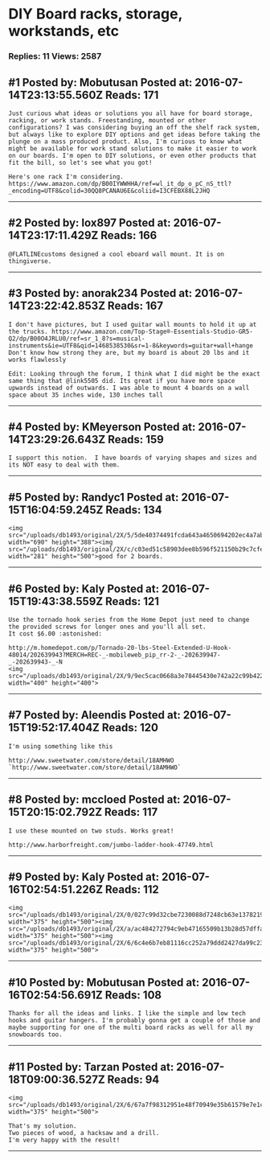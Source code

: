 # DIY Board racks, storage, workstands, etc

### Replies: 11 Views: 2587

## \#1 Posted by: Mobutusan Posted at: 2016-07-14T23:13:55.560Z Reads: 171

```
Just curious what ideas or solutions you all have for board storage, racking, or work stands. Freestanding, mounted or other configurations? I was considering buying an off the shelf rack system, but always like to explore DIY options and get ideas before taking the plunge on a mass produced product. Also, I'm curious to know what might be available for work stand solutions to make it easier to work on our boards. I'm open to DIY solutions, or even other products that fit the bill, so let's see what you got!

Here's one rack I'm considering. 
https://www.amazon.com/dp/B00IYWWHHA/ref=wl_it_dp_o_pC_nS_ttl?_encoding=UTF8&colid=30QQ8PCANAU6E&coliid=I3CFEBX88L2JHQ
```

---
## \#2 Posted by: lox897 Posted at: 2016-07-14T23:17:11.429Z Reads: 166

```
@FLATLINEcustoms designed a cool eboard wall mount. It is on thingiverse.
```

---
## \#3 Posted by: anorak234 Posted at: 2016-07-14T23:22:42.853Z Reads: 167

```
I don't have pictures, but I used guitar wall mounts to hold it up at the trucks. https://www.amazon.com/Top-Stage®-Essentials-Studio-GR5-Q2/dp/B00O4JRLU0/ref=sr_1_8?s=musical-instruments&ie=UTF8&qid=1468538530&sr=1-8&keywords=guitar+wall+hange
Don't know how strong they are, but my board is about 20 lbs and it works flawlessly

Edit: Looking through the forum, I think what I did might be the exact same thing that @link5505 did. Its great if you have more space upwards instead of outwards. I was able to mount 4 boards on a wall space about 35 inches wide, 130 inches tall
```

---
## \#4 Posted by: KMeyerson Posted at: 2016-07-14T23:29:26.643Z Reads: 159

```
I support this notion.  I have boards of varying shapes and sizes and its NOT easy to deal with them.
```

---
## \#5 Posted by: Randyc1 Posted at: 2016-07-15T16:04:59.245Z Reads: 134

```
<img src="/uploads/db1493/original/2X/5/5de40374491fcda643a4650694202ec4a7abde72.jpg" width="690" height="388"><img src="/uploads/db1493/original/2X/c/c03ed51c58903dee8b596f521150b29c7cfe95f3.jpg" width="281" height="500">good for 2 boards.
```

---
## \#6 Posted by: Kaly Posted at: 2016-07-15T19:43:38.559Z Reads: 121

```
Use the tornado hook series from the Home Depot just need to change the provided screws for longer ones and you'll all set.  
It cost $6.00 :astonished:

http://m.homedepot.com/p/Tornado-20-lbs-Steel-Extended-U-Hook-48014/202639943?MERCH=REC-_-mobileweb_pip_rr-2-_-202639947-_-202639943-_-N
<img src="/uploads/db1493/original/2X/9/9ec5cac0668a3e78445430e742a22c99b4225087.jpeg" width="400" height="400">
```

---
## \#7 Posted by: Aleendis Posted at: 2016-07-15T19:52:17.404Z Reads: 120

```
I'm using something like this 

http://www.sweetwater.com/store/detail/18AMHWO
`http://www.sweetwater.com/store/detail/18AMHWO`
```

---
## \#8 Posted by: mccloed Posted at: 2016-07-15T20:15:02.792Z Reads: 117

```
I use these mounted on two studs. Works great!

http://www.harborfreight.com/jumbo-ladder-hook-47749.html
```

---
## \#9 Posted by: Kaly Posted at: 2016-07-16T02:54:51.226Z Reads: 112

```
<img src="/uploads/db1493/original/2X/0/027c99d32cbe7230088d7248cb63e13782197896.jpeg" width="375" height="500"><img src="/uploads/db1493/original/2X/a/ac484272794c9eb47165509b13b28d57dffa450d.jpeg" width="375" height="500"><img src="/uploads/db1493/original/2X/6/6c4e6b7eb81116cc252a79ddd2427da99c23fd4b.jpeg" width="375" height="500">
```

---
## \#10 Posted by: Mobutusan Posted at: 2016-07-16T02:54:56.691Z Reads: 108

```
Thanks for all the ideas and links. I like the simple and low tech hooks and guitar hangers. I'm probably gonna get a couple of those and maybe supporting for one of the multi board racks as well for all my snowboards too.
```

---
## \#11 Posted by: Tarzan Posted at: 2016-07-18T09:00:36.527Z Reads: 94

```
<img src="/uploads/db1493/original/2X/6/67a7f98312951e48f70949e35b61579e7e1c858e.jpeg" width="375" height="500">

That's my solution.
Two pieces of wood, a hacksaw and a drill.
I'm very happy with the result!
```

---
